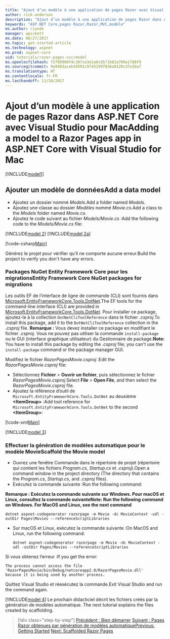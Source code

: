 ```yaml
---
title: "Ajout d’un modèle à une application de pages Razor avec Visual Studio pour Mac"
author: rick-anderson
description: "Ajout d’un modèle à une application de pages Razor dans ASP.NET Core à l’aide de Visual Studio pour Mac"
keywords: "ASP.NET Core,pages Razor,Razor,MVC,modèle"
ms.author: riande
manager: wpickett
ms.date: 08/27/2017
ms.topic: get-started-article
ms.technology: aspnet
ms.prod: aspnet-core
uid: tutorials/razor-pages-vsc/model
ms.openlocfilehash: f2f09909f4c307ce3e1a0c8571b82a709e1f88f9
ms.sourcegitcommit: 9a9483aceb34591c97451997036a9120c3fe2baf
ms.translationtype: HT
ms.contentlocale: fr-FR
ms.lasthandoff: 11/10/2017
---
```

# <a name="adding-a-model-to-a-razor-pages-app-in-aspnet-core-with-visual-studio-for-mac"></a><span data-ttu-id="9732b-104">Ajout d’un modèle à une application de pages Razor dans ASP.NET Core avec Visual Studio pour Mac</span><span class="sxs-lookup"><span data-stu-id="9732b-104">Adding a model to a Razor Pages app in ASP.NET Core with Visual Studio for Mac</span></span>

[!INCLUDE[model1](../../includes/RP/model1.md)]

## <a name="add-a-data-model"></a><span data-ttu-id="9732b-105">Ajouter un modèle de données</span><span class="sxs-lookup"><span data-stu-id="9732b-105">Add a data model</span></span>

* <span data-ttu-id="9732b-106">Ajoutez un dossier nommé *Models*.</span><span class="sxs-lookup"><span data-stu-id="9732b-106">Add a folder named *Models*.</span></span>
* <span data-ttu-id="9732b-107">Ajoutez une classe au dossier *Modèles* nommé *Movie.cs*.</span><span class="sxs-lookup"><span data-stu-id="9732b-107">Add a class to the *Models* folder named *Movie.cs*.</span></span>
* <span data-ttu-id="9732b-108">Ajoutez le code suivant au fichier *Models/Movie.cs* :</span><span class="sxs-lookup"><span data-stu-id="9732b-108">Add the following code to the *Models/Movie.cs* file:</span></span>

[!INCLUDE[model 2](../../includes/RP/model2.md)]
[!INCLUDE[model 2a](../../includes/RP/model2a.md)]

[!code-csharp[Main](../../tutorials/razor-pages/razor-pages-start/sample/RazorPagesMovie/Startup.cs?name=snippet_ConfigureServices2&highlight=3-6)]

<span data-ttu-id="9732b-109">Générez le projet pour vérifier qu’il ne comporte aucune erreur.</span><span class="sxs-lookup"><span data-stu-id="9732b-109">Build the project to verify you don't have any errors.</span></span>

### <a name="entity-framework-core-nuget-packages-for-migrations"></a><span data-ttu-id="9732b-110">Packages NuGet Entity Framework Core pour les migrations</span><span class="sxs-lookup"><span data-stu-id="9732b-110">Entity Framework Core NuGet packages for migrations</span></span>

<span data-ttu-id="9732b-111">Les outils EF de l’interface de ligne de commande (CLI) sont fournis dans [Microsoft.EntityFrameworkCore.Tools.DotNet](https://www.nuget.org/packages/Microsoft.EntityFrameworkCore.Tools.DotNet).</span><span class="sxs-lookup"><span data-stu-id="9732b-111">The EF tools for the command-line interface (CLI) are provided in [Microsoft.EntityFrameworkCore.Tools.DotNet](https://www.nuget.org/packages/Microsoft.EntityFrameworkCore.Tools.DotNet).</span></span> <span data-ttu-id="9732b-112">Pour installer ce package, ajoutez-le à la collection `DotNetCliToolReference` dans le fichier *.csproj*.</span><span class="sxs-lookup"><span data-stu-id="9732b-112">To install this package, add it to the `DotNetCliToolReference` collection in the *.csproj* file.</span></span> <span data-ttu-id="9732b-113">**Remarque :** Vous devez installer ce package en modifiant le fichier *.csproj*. Vous ne pouvez pas utiliser la commande `install-package` ou le GUI (interface graphique utilisateur) du Gestionnaire de package.</span><span class="sxs-lookup"><span data-stu-id="9732b-113">**Note:** You have to install this package by editing the *.csproj* file; you can't use the `install-package` command or the package manager GUI.</span></span>

<span data-ttu-id="9732b-114">Modifiez le fichier *RazorPagesMovie.csproj* :</span><span class="sxs-lookup"><span data-stu-id="9732b-114">Edit the *RazorPagesMovie.csproj* file:</span></span>

* <span data-ttu-id="9732b-115">Sélectionnez **Fichier** > **Ouvrir un fichier**, puis sélectionnez le fichier *RazorPagesMovie.csproj*.</span><span class="sxs-lookup"><span data-stu-id="9732b-115">Select **File** > **Open File**, and then select the *RazorPagesMovie.csproj* file.</span></span>
* <span data-ttu-id="9732b-116">Ajoutez la référence d’outil de `Microsoft.EntityFrameworkCore.Tools.DotNet` au deuxième **\<ItemGroup>** :</span><span class="sxs-lookup"><span data-stu-id="9732b-116">Add tool reference for `Microsoft.EntityFrameworkCore.Tools.DotNet` to the second **\<ItemGroup>**:</span></span>

[!code-xml[Main](../../tutorials/razor-pages/razor-pages-start/snapshot_cli_sample/RazorPagesMovie/RazorPagesMovie.cli.csproj?range=12-16&highlight=4)]

[!INCLUDE[model 3](../../includes/RP/model3.md)]

<a name="scaffold"></a>
### <a name="scaffold-the-movie-model"></a><span data-ttu-id="9732b-117">Effectuer la génération de modèles automatique pour le modèle Movie</span><span class="sxs-lookup"><span data-stu-id="9732b-117">Scaffold the Movie model</span></span>

* <span data-ttu-id="9732b-118">Ouvrez une fenêtre Commande dans le répertoire de projet (répertoire qui contient les fichiers *Program.cs*, *Startup.cs* et *.csproj*).</span><span class="sxs-lookup"><span data-stu-id="9732b-118">Open a command window in the project directory (The directory that contains the *Program.cs*, *Startup.cs*, and *.csproj* files).</span></span>
* <span data-ttu-id="9732b-119">Exécutez la commande suivante :</span><span class="sxs-lookup"><span data-stu-id="9732b-119">Run the following command:</span></span>

<span data-ttu-id="9732b-120">**Remarque : Exécutez la commande suivante sur Windows. Pour macOS et Linux, consultez la commande suivante**</span><span class="sxs-lookup"><span data-stu-id="9732b-120">**Note: Run the following command on Windows. For MacOS and Linux, see the next command**</span></span>

  ```console
  dotnet aspnet-codegenerator razorpage -m Movie -dc MovieContext -udl -outDir Pages\Movies --referenceScriptLibraries
  ```

* <span data-ttu-id="9732b-121">Sur macOS et Linux, exécutez la commande suivante :</span><span class="sxs-lookup"><span data-stu-id="9732b-121">On MacOS and Linux, run the following command:</span></span>

  ```console
  dotnet aspnet-codegenerator razorpage -m Movie -dc MovieContext -udl -outDir Pages/Movies --referenceScriptLibraries
  ```

<span data-ttu-id="9732b-122">Si vous obtenez l’erreur :</span><span class="sxs-lookup"><span data-stu-id="9732b-122">If you get the error:</span></span>
  ```
  The process cannot access the file 
 'RazorPagesMovie/bin/Debug/netcoreapp2.0/RazorPagesMovie.dll' 
  because it is being used by another process.
  ```

<span data-ttu-id="9732b-123">Quittez Visual Studio et réexécutez la commande.</span><span class="sxs-lookup"><span data-stu-id="9732b-123">Exit Visual Studio and run the command again.</span></span>

[!INCLUDE[model 4](../../includes/RP/model4.md)]<span data-ttu-id="9732b-124"> Le prochain didacticiel décrit les fichiers créés par la génération de modèles automatique.</span><span class="sxs-lookup"><span data-stu-id="9732b-124"> The next tutorial explains the files created by scaffolding.</span></span>

>[!div class="step-by-step"]
<span data-ttu-id="9732b-125">[Précédent : Bien démarrer](xref:tutorials/razor-pages-vsc/razor-pages-start)
[Suivant : Pages Razor obtenues par génération de modèles automatique](xref:tutorials/razor-pages/page)</span><span class="sxs-lookup"><span data-stu-id="9732b-125">[Previous: Getting Started](xref:tutorials/razor-pages-vsc/razor-pages-start)
[Next: Scaffolded Razor Pages](xref:tutorials/razor-pages/page)</span></span>
